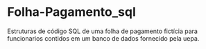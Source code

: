 # Folha-Pagamento_sql
Estruturas de código SQL de uma folha de pagamento fictícia para funcionarios contidos em um banco de dados fornecido pela uepa.
